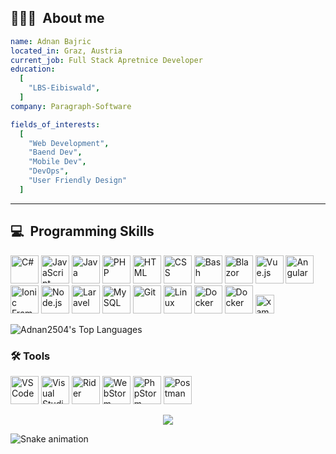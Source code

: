 <h2> 👨🏻‍💻 &nbsp;About me</h2>

```yaml
name: Adnan Bajric
located_in: Graz, Austria
current_job: Full Stack Apretnice Developer
education:
  [
    "LBS-Eibiswald",
  ]
company: Paragraph-Software

fields_of_interests:
  [
    "Web Development",
    "Baend Dev",
    "Mobile Dev",
    "DevOps",
    "User Friendly Design"
  ]

```
  
---  

<h2>💻  &nbsp;Programming Skills</h2>
<p align="left">

<p align="left"> <!-- Programming Languages --> <img src="https://cdn.jsdelivr.net/gh/devicons/devicon/icons/csharp/csharp-original.svg" alt="C#" width="45" height="45"/> <img src="https://cdn.jsdelivr.net/gh/devicons/devicon/icons/javascript/javascript-original.svg" alt="JavaScript" width="45" height="45"/> <img src="https://cdn.jsdelivr.net/gh/devicons/devicon/icons/java/java-original.svg" alt="Java" width="45" height="45"/> <img src="https://cdn.jsdelivr.net/gh/devicons/devicon/icons/php/php-original.svg" alt="PHP" width="45" height="45"/> <img src="https://cdn.jsdelivr.net/gh/devicons/devicon/icons/html5/html5-original.svg" alt="HTML" width="45" height="45"/> <img src="https://cdn.jsdelivr.net/gh/devicons/devicon/icons/css3/css3-original.svg" alt="CSS" width="45" height="45"/> <img src="https://cdn.jsdelivr.net/gh/devicons/devicon/icons/bash/bash-original.svg" alt="Bash" width="45" height="45"/> 
  <!-- Frameworks & Libraries --> <img src="https://cdn.jsdelivr.net/gh/devicons/devicon/icons/blazor/blazor-original.svg" alt="Blazor" width="45" height="45"/> <img src="https://cdn.jsdelivr.net/gh/devicons/devicon/icons/vuejs/vuejs-original.svg" alt="Vue.js" width="45" height="45"/> <img src="https://cdn.jsdelivr.net/gh/devicons/devicon/icons/angularjs/angularjs-original.svg" alt="Angular" width="45" height="45"/> <img src="https://cdn.jsdelivr.net/gh/devicons/devicon/icons/ionic/ionic-original.svg" alt="Ionic Framework" width="45" height="45"/> <img src="https://cdn.jsdelivr.net/gh/devicons/devicon/icons/nodejs/nodejs-original.svg" alt="Node.js" width="45" height="45"/> <img src="https://upload.wikimedia.org/wikipedia/commons/9/9a/Laravel.svg" alt="Laravel" width="45" height="45"/> 
  <!-- Databases --> <img src="https://cdn.jsdelivr.net/gh/devicons/devicon/icons/mysql/mysql-original-wordmark.svg" alt="MySQL" width="45" height="45"/> 
  <!-- Dev Tools --> <img src="https://cdn.jsdelivr.net/gh/devicons/devicon/icons/git/git-original.svg" alt="Git" width="45" height="45"/> <img src="https://cdn.jsdelivr.net/gh/devicons/devicon/icons/linux/linux-original.svg" alt="Linux" width="45" height="45"/> <img src="https://cdn.jsdelivr.net/gh/devicons/devicon/icons/docker/docker-original.svg" alt="Docker" width="45" height="45"/>
<img src="https://www.svgrepo.com/show/374144/typescript.svg" alt="Docker" width="45" height="45"/>
<img src="https://cdn.jsdelivr.net/gh/devicons/devicon/icons/xamarin/xamarin-original.svg" height="30" alt="xamarin logo"  />

![Adnan2504's Top Languages](https://github-readme-stats.vercel.app/api/top-langs/?username=Adnan2504&theme=dracula&show_icons=true&hide_border=true&layout=compact)

<h3>🛠️ Tools</h3>
<p>
    <!-- IDEs & Editors --> <img src="https://cdn.jsdelivr.net/gh/devicons/devicon/icons/vscode/vscode-original.svg" alt="VSCode" width="45" height="45"/> <img src="https://cdn.jsdelivr.net/gh/devicons/devicon/icons/visualstudio/visualstudio-plain.svg" alt="Visual Studio" width="45" height="45"/> <img src="https://resources.jetbrains.com/storage/products/company/brand/logos/Rider_icon.svg" alt="Rider" width="45" height="45"/> <img src="https://resources.jetbrains.com/storage/products/company/brand/logos/WebStorm_icon.svg" alt="WebStorm" width="45" height="45"/> <img src="https://resources.jetbrains.com/storage/products/company/brand/logos/PhpStorm_icon.svg" alt="PhpStorm" width="45" height="45"/> <!-- API & Testing --> <img src="https://www.vectorlogo.zone/logos/getpostman/getpostman-icon.svg" alt="Postman" width="45" height="45"/> </p>
</p>
<p align="center">
  <img src="https://capsule-render.vercel.app/api?type=waving&color=gradient&height=100&section=footer"/>
</p>

<img src="https://raw.githubusercontent.com/adnan2504/adnan2504/output/snake.svg" alt="Snake animation" />






